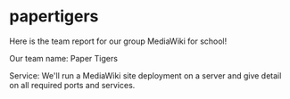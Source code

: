 # papertigers

Here is the team report for our group MediaWiki for school!

Our team name: Paper Tigers

Service: We'll run a MediaWiki site deployment on a server and give detail on all required ports and services.
